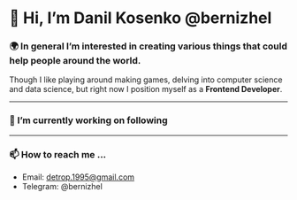 # 👋 Hi, I’m Danil Kosenko @bernizhel

### :earth_africa: In general I’m interested in creating various things that could help people around the world.
Though I like playing around making games, delving into computer science and data science, but right now I position myself as a **Frontend Developer**.

___
### 🌱 I’m currently working on following

___
### 📫 How to reach me ...
* Email: detrop.1995@gmail.com
* Telegram: @bernizhel
